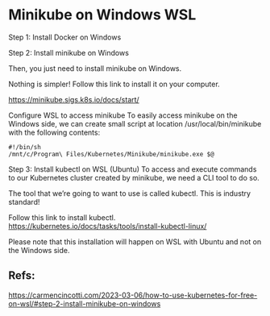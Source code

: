 # Minikube on Windows WSL

Step 1: Install Docker on Windows

Step 2: Install minikube on Windows

Then, you just need to install minikube on Windows.

Nothing is simpler! Follow this link to install it on your computer.

https://minikube.sigs.k8s.io/docs/start/

Configure WSL to access minikube
To easily access minikube on the Windows side, we can create small script at location /usr/local/bin/minikube with the following contents:

```
#!/bin/sh
/mnt/c/Program\ Files/Kubernetes/Minikube/minikube.exe $@
```

Step 3: Install kubectl on WSL (Ubuntu)
To access and execute commands to our Kubernetes cluster created by minikube, we need a CLI tool to do so.

The tool that we’re going to want to use is called kubectl. This is industry standard!

Follow this link to install kubectl.
https://kubernetes.io/docs/tasks/tools/install-kubectl-linux/

Please note that this installation will happen on WSL with Ubuntu and not on the Windows side.

## Refs:

https://carmencincotti.com/2023-03-06/how-to-use-kubernetes-for-free-on-wsl/#step-2-install-minikube-on-windows
